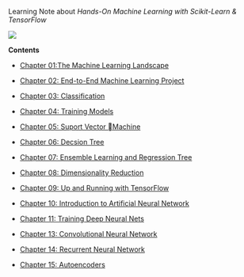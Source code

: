 Learning Note about *Hands-On Machine Learning with Scikit-Learn & TensorFlow*

![](https://img3.doubanio.com/lpic/s28910563.jpg)

**Contents**

- [Chapter 01:The Machine Learning Landscape](./Chapter01/README.md)

- [Chapter 02: End-to-End Machine Learning Project](./Chapter02/README.md)

- [Chapter 03: Classification](./Chapter03/README.md)

- [Chapter 04: Training Models](./Chapter04/README.md)

- [Chapter 05: Suport Vector Machine](./Chapter05/README.md)

- [Chapter 06: Decsion Tree](./Chapter06/README.md)

- [Chapter 07: Ensemble Learning and Regression Tree](./Chapter07/README.md)

- [Chapter 08: Dimensionality Reduction](./Chapter08/README.md)

- [Chapter 09: Up and Running with TensorFlow](./Chapter09/README.md)

- [Chapter 10: Introduction to Artificial Neural Network](./Chapter10/README.md)

- [Chapter 11: Training Deep Neural Nets](./Chapter11/README.md)

- [Chapter 13: Convolutional Neural Network](./Chapter13/README.md)

- [Chapter 14: Recurrent Neural Network](./Chapter14/README.md)

- [Chapter 15: Autoencoders](./Chapter14/README.md)